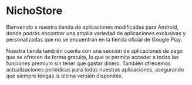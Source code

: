 # NichoStore

Bienvenido a nuestra tienda de aplicaciones modificadas para Android, donde podrás encontrar una amplia variedad de aplicaciones exclusivas y personalizadas que no se encuentran en la tienda oficial de Google Play.


Nuestra tienda también cuenta con una sección de aplicaciones de pago que se ofrecen de forma gratuita, lo que te permite acceder a todas las funciones premium sin tener que gastar dinero. También ofrecemos actualizaciones periódicas para todas nuestras aplicaciones, asegurando que siempre tengas la última versión disponible.
